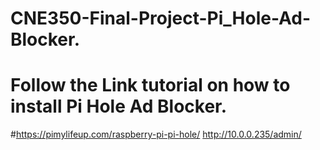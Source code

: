 # CNE350-Final-Project-Pi_Hole-Ad-Blocker.
# Follow the Link tutorial on how to install Pi Hole Ad Blocker.
#https://pimylifeup.com/raspberry-pi-pi-hole/
http://10.0.0.235/admin/
